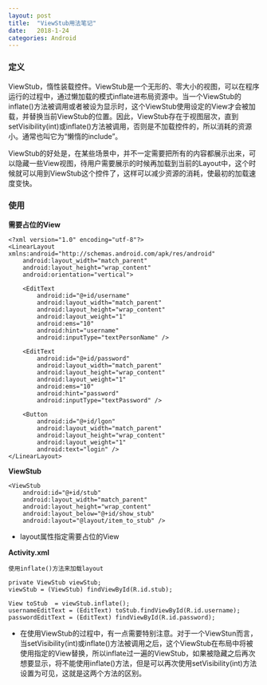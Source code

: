 ```yaml
---
layout: post
title:  "ViewStub用法笔记"
date:   2018-1-24
categories: Android
---
```


### 定义    

ViewStub，惰性装载控件。ViewStub是一个无形的、零大小的视图，可以在程序运行的过程中，通过懒加载的模式inflate进布局资源中。当一个ViewStub的inflate()方法被调用或者被设为显示时，这个ViewStub使用设定的View才会被加载，并替换当前ViewStub的位置。因此，ViewStub存在于视图层次，直到setVisibility(int)或inflate()方法被调用，否则是不加载控件的，所以消耗的资源小。通常也叫它为“懒惰的include”。

ViewStub的好处是，在某些场景中，并不一定需要把所有的内容都展示出来，可以隐藏一些View视图，待用户需要展示的时候再加载到当前的Layout中，这个时候就可以用到ViewStub这个控件了，这样可以减少资源的消耗，使最初的加载速度变快。

### 使用

__需要占位的View__

    <?xml version="1.0" encoding="utf-8"?>
    <LinearLayout xmlns:android="http://schemas.android.com/apk/res/android"
        android:layout_width="match_parent"
        android:layout_height="wrap_content"
        android:orientation="vertical">

        <EditText
            android:id="@+id/username"
            android:layout_width="match_parent"
            android:layout_height="wrap_content"
            android:layout_weight="1"
            android:ems="10"
            android:hint="username"
            android:inputType="textPersonName" />

        <EditText
            android:id="@+id/password"
            android:layout_width="match_parent"
            android:layout_height="wrap_content"
            android:layout_weight="1"
            android:ems="10"
            android:hint="password"
            android:inputType="textPassword" />

        <Button
            android:id="@+id/lgon"
            android:layout_width="match_parent"
            android:layout_height="wrap_content"
            android:layout_weight="1"
            android:text="login" />
    </LinearLayout>

__ViewStub__

    <ViewStub
        android:id="@+id/stub"
        android:layout_width="match_parent"
        android:layout_height="wrap_content"
        android:layout_below="@+id/show_stub"
        android:layout="@layout/item_to_stub" />

* layout属性指定需要占位的View

__Activity.xml__

    使用inflate()方法来加载layout

    private ViewStub viewStub;
    viewStub = (ViewStub) findViewById(R.id.stub);

    View toStub  = viewStub.inflate();
    usernameEditText = (EditText) toStub.findViewById(R.id.username);
    passwordEditText = (EditText) findViewById(R.id.password);

* 在使用ViewStub的过程中，有一点需要特别注意。对于一个ViewStun而言，当setVisibility(int)或inflate()方法被调用之后，这个ViewStub在布局中将被使用指定的View替换，所以inflate过一遍的ViewStub，如果被隐藏之后再次想要显示，将不能使用inflate()方法，但是可以再次使用setVisibility(int)方法设置为可见，这就是这两个方法的区别。